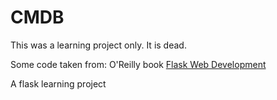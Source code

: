 CMDB
======

This was a learning project only. It is dead.

Some code taken from:
O'Reilly book [Flask Web Development](http://www.flaskbook.com)


A flask learning project
